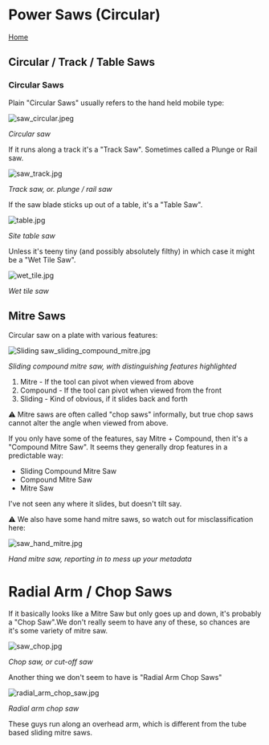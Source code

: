# Power Saws (Circular)

[Home](index.md)

## Circular / Track / Table Saws

### Circular Saws

Plain "Circular Saws" usually refers to the hand held mobile type:

![saw_circular.jpeg](img/saw/power/circular/circular.jpg)

_Circular saw_

If it runs along a track it's a "Track Saw". Sometimes called a Plunge or Rail saw.

![saw_track.jpg](img/saw/power/circular/track.jpg)

_Track saw, or. plunge / rail saw_

If the saw blade sticks up out of a table, it's a "Table Saw".

![table.jpg](img/saw/power/circular/table.jpg)

_Site table saw_

Unless it's teeny tiny (and possibly absolutely filthy) in which case it might be
a "Wet Tile Saw".

![wet_tile.jpg](img/saw/power/circular/wet_tile.jpg)

_Wet tile saw_

## Mitre Saws

Circular saw on a plate with various features:

![Sliding saw_sliding_compound_mitre.jpg](img/saw/power/circular/sliding_compound_mitre.png)

_Sliding compound mitre saw, with distinguishing features highlighted_

1. Mitre - If the tool can pivot when viewed from above
2. Compound - If the tool can pivot when viewed from the front
3. Sliding - Kind of obvious, if it slides back and forth

⚠️ Mitre saws are often called "chop saws" informally, but true chop saws cannot
alter the angle when viewed from above.

If you only have some of the features, say Mitre + Compound, then it's a
"Compound Mitre Saw". It seems they generally drop features in a predictable
way:

 * Sliding Compound Mitre Saw
 * Compound Mitre Saw
 * Mitre Saw

I've not seen any where it slides, but doesn't tilt say.

⚠️ We also have some hand mitre saws, so watch out for misclassification here:

![saw_hand_mitre.jpg](img/saw/power/circular/hand_mitre.jpg)

_Hand mitre saw, reporting in to mess up your metadata_

# Radial Arm / Chop Saws

If it basically looks like a Mitre Saw but only goes up and down, it's probably a 
"Chop Saw".We don't really seem to have any of these, so chances are it's some 
variety of mitre saw. 

![saw_chop.jpg](img/saw/power/circular/chop.jpg)

_Chop saw, or cut-off saw_

Another thing we don't seem to have is "Radial Arm Chop Saws"

![radial_arm_chop_saw.jpg](img/saw/power/circular/radial_arm_chop.jpg)

_Radial arm chop saw_

These guys run along an overhead arm, which is different from the tube based
sliding mitre saws.